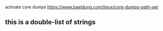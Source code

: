 acitvate core dumps
https://www.baeldung.com/linux/core-dumps-path-set

## this is a double-list of strings
